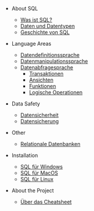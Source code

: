 - About SQL

  - [Was ist SQL?](de/sql.md)
  - [Daten und Datentypen](de/data-types.md)
  - [Geschichte von SQL](de/history.md)

- Language Areas

  - [Datendefinitionssprache](de/ddl.md)
  - [Datenmanipulationssprache](de/dml.md)
  - [Datenabfragesprache](de/dql.md)
    - [Transaktionen](de/transaction.md)
    - [Ansichten](de/view.md)
    - [Funktionen](de/function.md)
    - [Logische Operationen](de/logical-operations.md)

- Data Safety

  - [Datensicherheit](de/data-security.md)    
  - [Datensicherung](de/data-backup.md)    

- Other

  - [Relationale Datenbanken](de/rdb.md)   

- Installation 

  - [SQL für Windows](de/windows.md)   
  - [SQL für MacOS](de/mac.md)   
  - [SQL für Linux](de/linux.md)   

- About the Project

  - [Über das Cheatsheet](de/README.md)
